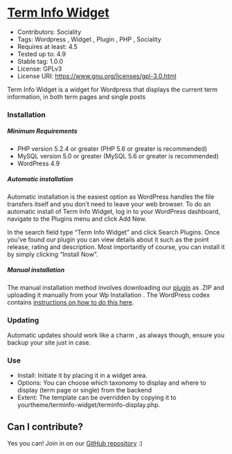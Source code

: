 
# [Term Info Widget](https:///github.com/socialityCoop/Term-Info-Widget/)
- Contributors: Sociality
- Tags: Wordpress , Widget , Plugin , PHP , Sociality
- Requires at least: 4.5
- Tested up to: 4.9
- Stable tag: 1.0.0
- License: GPLv3
- License URI: https://www.gnu.org/licenses/gpl-3.0.html

Term Info Widget is a widget for Wordpress that displays the current term information, in both term pages and single posts


### Installation 

##### Minimum Requirements 

* PHP version 5.2.4 or greater (PHP 5.6 or greater is recommended)
* MySQL version 5.0 or greater (MySQL 5.6 or greater is recommended)
* WordPress 4.9

##### Automatic installation 

Automatic installation is the easiest option as WordPress handles the file transfers itself and you don’t need to leave your web browser. To do an automatic install of Term Info Widget, log in to your WordPress dashboard, navigate to the Plugins menu and click Add New.

In the search field type “Term Info Widget” and click Search Plugins. Once you’ve found our plugin you can view details about it such as the point release, rating and description. Most importantly of course, you can install it by simply clicking “Install Now”.

##### Manual installation 

The manual installation method involves downloading our [plugin](https:///github.com/socialityCoop/Term-Info-Widget/) as .ZIP and uploading it manually from your Wp Installation . The WordPress codex contains [instructions on how to do this here](https://codex.wordpress.org/Managing_Plugins#Manual_Plugin_Installation).

### Updating 

Automatic updates should work like a charm , as always though, ensure you backup your site just in case.

### Use 

* Install: Initiate it by placing it in a widget area. 
* Options: You can choose which taxonomy to display and where to display (term page or single) from the backend
* Extent: The template can be overridden by copying it to yourtheme/terminfo-widget/terminfo-display.php.

## Can I contribute? 

Yes you can! Join in on our [GitHub repository](https:///github.com/socialityCoop/Term-Info-Widget/) :)